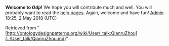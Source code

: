 __Welcome to _Odp_!__ We hope you will contribute much and well. 
You will probably want to read the [help pages](http://ontologydesignpatterns.org/wiki/Help:Contents "Help:Contents"). Again, welcome and have fun! [Admin](../User/ValentinaPresutti.md "User:ValentinaPresutti") 18:25, 2 May 2018 (UTC)





Retrieved from "[http://ontologydesignpatterns.org/wiki/User\_talk:QianruZhou](../User_talk/QianruZhou.md)"